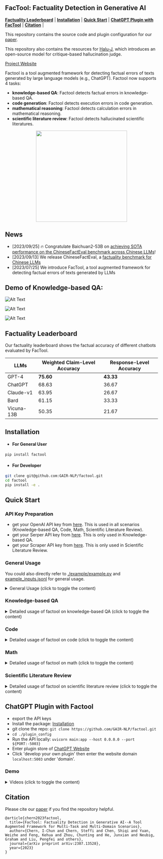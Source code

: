 ## FacTool: Factuality Detection in Generative AI
[**Factuality Leaderboard**](https://github.com/GAIR-NLP/factool#factuality-leaderboard) | 
[**Installation**](https://github.com/GAIR-NLP/factool#installation) | 
[**Quick Start**](https://github.com/GAIR-NLP/factool#quick-start) |
[**ChatGPT Plugin with FacTool**](https://github.com/GAIR-NLP/factool#chatgpt-plugin-with-factool) |
[**Citation**](https://github.com/GAIR-NLP/factool#citation) |

This repository contains the source code and plugin configuration for our [paper](https://arxiv.org/abs/2307.13528).

This repository also contains the resources for [Halu-J](https://arxiv.org/abs/2407.12943), which introduces an open-source model for critique-based hallucination judge.

[Project Website](https://ethanc111.github.io/factool_website/)

Factool is a tool augmented framework for detecting factual errors of texts generated by large language models (e.g., ChatGPT). 
Factool now supports 4 tasks: 
* **knowledge-based QA**: Factool detects factual errors in knowledge-based QA.
* **code generation**: Factool detects execution errors in code generation.
* **mathematical reasoning**: Factool detects calculation errors in mathematical reasoning.
* **scientific literature review**: Factool detects hallucinated scientific literatures.

<p align="center"> 
<img src="figs/factool.png" width="300"/>
 </p>

## News
- [2023/09/25] 🔥 Congratulate Baichuan2-53B on [achieving SOTA performance on the ChineseFactEval benchmark across Chinese LLMs](https://zhuanlan.zhihu.com/p/658487952)!
- [2023/09/13] We release ChineseFactEval, a [factuality benchmark for Chinese LLMs](https://github.com/GAIR-NLP/factool/tree/main/datasets/chinese)
- [2023/07/25] We introduce FacTool, a tool augmented framework for detecting factual errors of texts generated by LLMs

## Demo of Knowledge-based QA: 

![Alt Text](./figs/factool_plugin_kbqa.gif)

![Alt Text](./figs/factool_chinese.gif)

![Alt Text](./figs/factool_japanese.gif)

## Factuality Leaderboard

Our factuality leaderboard shows the factual accuracy of different chatbots evaluated by FacTool.

| LLMs | Weighted Claim-Level Accuracy | Response-Level Accuracy |
| -------- | -------- | -------- |
| GPT-4  | **75.60**  | **43.33**  |
| ChatGPT  | 68.63  | 36.67  |
| Claude-v1  | 63.95  | 26.67 |
| Bard  | 61.15  | 33.33 |
| Vicuna-13B  | 50.35 | 21.67 |


## Installation

* #### For General User

```bash
pip install factool
```


* #### For Developer

```bash
git clone git@github.com:GAIR-NLP/factool.git
cd factool
pip install -e .
``` 
 

## Quick Start

### API Key Preparation
* get your OpenAI API key from [here](https://beta.openai.com/). This is used in all scenarios (Knowledge-based QA, Code, Math, Scientific Literature Review). 
* get your Serper API key from [here](https://serper.dev/). This is only used in Knowledge-based QA. 
* get your Scraper API key from [here](https://www.scraperapi.com/). This is only used in Scientific Literature Review. 

### General Usage

You could also directly refer to [./example/example.py](https://github.com/GAIR-NLP/factool/blob/main/example/example.py) and [example_inputs.jsonl](https://github.com/GAIR-NLP/factool/blob/main/example/example_inputs.jsonl) for general usage.

<details>
<summary>General Usage (click to toggle the content)</summary>

```python
export OPENAI_API_KEY=... # this is required in all tasks
export SERPER_API_KEY=... # this is required only in knowledge-based QA
export SCRAPER_API_KEY=... # this is requried only in scientific literature review
```

```python
# Initialize a list of inputs. "entry_point" is only needed when the task is "code generation"
# please refer to example_inputs.jsonl for example inputs for each category
inputs = [
            {"prompt": "<prompt1>", "response": "<response1>", "category": "<category1>", "entry_point": "<entry_point_1>"},
            {"prompt": "<prompt2>", "response": "<response2>", "category": "<category2>", "entry_point": "<entry_point_2>"},
          ...
        ]
```

where
* `prompt`: The prompt for the model to generate the response.
* `response`: The response generated by the model.
* `category`: The category of the task. it could be:
    * `kbqa`
    * `code`
    * `math`
    * `scientific`
* `entry_point`: The function name of the code snippet to be fact-checked in the response. Could be "null" if the category of the task is not `code`.

```python
from factool import Factool

# Initialize a Factool instance with the specified keys. foundation_model could be either "gpt-3.5-turbo" or "gpt-4"
factool_instance = Factool("gpt-4")

inputs = [
            {
                "prompt": "Introduce Graham Neubig",
                "response": "Graham Neubig is a professor at MIT",
                "category": "kbqa"
            },
            ...
]
response_list = factool_instance.run(inputs)

print(response_list)
```
</details>

### Knowledge-based QA
<details>
<summary>Detailed usage of factool on knowledge-based QA (click to toggle the content)</summary>


```python
export OPENAI_API_KEY=...
export SERPER_API_KEY=...
```


```python
from factool import Factool

# Initialize a Factool instance with the specified keys. foundation_model could be either "gpt-3.5-turbo" or "gpt-4"
factool_instance = Factool("gpt-4")

inputs = [
            {
                "prompt": "Introduce Graham Neubig",
                "response": "Graham Neubig is a professor at MIT",
                "category": "kbqa"
            },
]
response_list = factool_instance.run(inputs)

print(response_list)
```




The response_list should follow the following format:

```python
{
  "average_claim_level_factuality": avg_claim_level_factuality
  "average_response_level_factuality": avg_response_level_factuality
  "detailed_information": [
    {
      'prompt': prompt_1, 
      'response': response_1, 
      'category': 'kbqa', 
      'claims': [claim_11, claim_12, ..., claims_1n], 
      'queries': [[query_111, query_112], [query_121, query_122], ..[query_1n1, query_1n2]], 
      'evidences': [[evidences_with_source_11], [evidences_with_source_12], ..., [evidences_with_source_1n]], 
      'claim_level_factuality': [{claim_11, reasoning_11, error_11, correction_11, factuality_11}, {claim_12, reasoning_12, error_12, correction_12, factuality_12}, ..., {claim_1n, reasoning_1n, error_1n, correction_1n, factuality_1n}], 
      'response_level_factuality': factuality_1
    },
    {
      'prompt': prompt_2, 
      'response': response_2, 
      'category': 'kbqa',
      'claims': [claim_21, claim_22, ..., claims_2n], 
      'queries': [[query_211, query_212], [query_221, query_222], ..., [query_2n1, query_2n2]], 
      'evidences': [[evidences_with_source_21], [evidences_with_source_22], ..., [evidences_with_source_2n]], 
      'claim_level_factuality': [{claim_21, reasoning_21, error_21, correction_21, factuality_21}, {claim_22, reasoning_22, error_22, correction_22, factuality_22}, ..., {claim_2n, reasoning_2n, error_2n, correction_2n, factuality_2n}],
      'response_level_factuality': factuality_2,
    },
    ...
  ]
}
```

In this case, you will get:


```python
{
    'average_claim_level_factuality': 0.0,  
    'average_response_level_factuality': 0.0, 
    'detailed_information': [
        {
          'prompt': 'Introduce Graham Neubig',
          'response': 'Graham Neubig is a professor at MIT', 
          'category': 'kbqa', 'search_type': 'online', 
          'claims': [{'claim': 'Graham Neubig is a professor at MIT'}], 
          'queries': [['Graham Neubig current position', 'Is Graham Neubig a professor at MIT?']], 
          'evidences': [{'evidence': 'I am an Associate Professor of Computer Science at Carnegie Mellon University and CEO of Inspired Cognition. My research and development focuses on AI and ...', 'source': 'https://www.linkedin.com/in/graham-neubig-10b41616b'}, {'evidence': 'Missing: position | Show results with:position', 'source': 'https://www.linkedin.com/in/graham-neubig-10b41616b'}, {'evidence': 'My research is concerned with language and its role in human communication. In particular, my long-term research goal is to break down barriers in ...', 'source': 'https://miis.cs.cmu.edu/people/222215657/graham-neubig'}, {'evidence': 'My research focuses on handling human languages (like English or Japanese) with computers -- natural language processing. In particular, I am interested in ...', 'source': 'http://www.phontron.com/'}, {'evidence': 'Missing: current | Show results with:current', 'source': 'http://www.phontron.com/'}, {'evidence': 'Graham Neubig. I am an Associate Professor at the Carnegie Mellon University Language Technology Institute in the School of Computer Science, and work with ...', 'source': 'http://www.phontron.com/'}, {'evidence': 'Missing: MIT? | Show results with:MIT?', 'source': 'http://www.phontron.com/'}, {'evidence': 'Associate Professor, Language Technology Institute, Carnegie Mellon University Affiliated Faculty, Machine Learning Department, Carnegie Mellon University', 'source': 'https://www.phontron.com/research.php'}, {'evidence': 'Missing: MIT? | Show results with:MIT?', 'source': 'https://www.phontron.com/research.php'}, {'evidence': 'MIT Embodied Intelligence ... About the speaker: Graham ...', 'source': 'https://youtube.com/watch?v=CtcP5bvODzY'}],
          'claim_level_factuality': [
              {
                'reasoning': 'The given text is non-factual. The evidence provided clearly states that Graham Neubig is an Associate Professor of Computer Science at Carnegie Mellon University, not at MIT.', 
                'error': 'The error in the text is the incorrect affiliation of Graham Neubig. He is not a professor at MIT.', 
                'correction': 'Graham Neubig is a professor at Carnegie Mellon University.', 
                'factuality': False, 
                'claim': 'Graham Neubig is a professor at MIT'
              }
          ], 
          'response_level_factuality': False
       }
    ]
}
```
</details>








### Code





<details>
<summary>Detailed usage of factool on code (click to toggle the content)</summary>

```python
export OPENAI_API_KEY=...
```

```python

from factool import Factool

# Initialize a Factool instance with the specified keys. foundation_model could be either "gpt-3.5-turbo" or "gpt-4"
factool_instance = Factool("gpt-4")

inputs = [
        {
            "prompt": "def get_max_triples(n): \"\"\" You are given a positive integer n. You have to create an integer array a of length n. For each i (1 \u2264 i \u2264 n), the value of a[i] = i * i - i + 1. Return the number of triples (a[i], a[j], a[k]) of a where i < j < k, and a[i] + a[j] + a[k] is a multiple of 3. Example : Input: n = 5 Output: 1 Explanation: a = [1, 3, 7, 13, 21] The only valid triple is (1, 7, 13). \"\"\" Now implement the function get_max_triples using Python",
            "response": "def get_max_triples(n):\n    a = [i * i - i + 1 for i in range(1, n+1)]\n    count = 0\n    for i in range(n-2):\n        for j in range(i+1, n-1):\n            for k in range(j+1, n):\n                if (a[i] + a[j] + a[k]) % 3 == 0:\n                    count += 1\n    return count\n\nprint(get_max_triples(5)) # Output: 1",
            "category": "code",
            "entry_point": "get_max_triples"
        }
]

response_list = factool_instance.run(inputs)
print(response_list)
```


The response_list should follow the following format:

```python
response_list = 
{
    "average_claim_level_factuality": avg_claim_level_factuality,
    "average_response_level_factuality": avg_response_level_factuality,
    "detailed_information": [
      {
          'prompt': prompt_1, 
          'response': response_1, 
          'category': 'code',
          'entry_point': entry_point_1,
          'claim': claim_1,
          'testcases_queries': [testcase_query_11, testcase_query_12, testcase_query_13], 
          'potential_solutions_queries': [potential_solution_query_11, potential_solution_query_12, potential_solution_query_13], 
          'exec_results': [[evidences_111, evidences_112, evidences_113, evidences_114], [evidences_121, evidences_122, evidences_123, evidences_124], [evidences_131, evidences_132, evidences_133, evidences_134]],  # note that evidences_114, evidences_124, evidences_134 are the execution results of response_1 against testcase_query_11, testcase_query_12, and testcase_query_13, respectively.
          'claim_level_factuality': factuality_1,
          'response_level_factuality': factuality_1,
      },
      {
          'prompt': prompt_2, 
          'response': response_2, 
          'category': 'code',
          'entry_point': entry_point_2,
          'claim': claim_2,
          'testcases_queries': [testcase_query_21, testcase_query_22, testcase_query_23], 
          'potential_solutions_queries': [potential_solution_query_21, potential_solution_query_22, potential_solution_query_23], 
          'exec_results': [[evidences_211, evidences_212, evidences_213, evidences_214], [evidences_221, evidences_222, evidences_223, evidences_224], [evidences_231, evidences_232, evidences_233, evidences_234]], # note that evidences_214, evidences_224, evidences_234 are the execution results of response_1 against testcase_query_21, testcase_query_22, and testcase_query_23, respectively.
          'claim_level_factuality': factuality_2,
          'response_level_factuality': factuality_2,
      },
    ]
    ...
}
```



In this case, you will get:

```python
{
  "average_claim_level_factuality": 1.0,
  "average_response_level_factuality": 1.0,
  "detailed_information": [
    {
      'prompt': 'def get_max_triples(n): """ You are given a positive integer n. You have to create an integer array a of length n. For each i (1 ≤ i ≤ n), the value of a[i] = i * i - i + 1. Return the number of triples (a[i], a[j], a[k]) of a where i < j < k, and a[i] + a[j] + a[k] is a multiple of 3. Example : Input: n = 5 Output: 1 Explanation: a = [1, 3, 7, 13, 21] The only valid triple is (1, 7, 13). """ Now implement the function get_max_triples using Python',
      'response': 'def get_max_triples(n):\n    a = [i * i - i + 1 for i in range(1, n+1)]\n    count = 0\n    for i in range(n-2):\n        for j in range(i+1, n-1):\n            for k in range(j+1, n):\n                if (a[i] + a[j] + a[k]) % 3 == 0:\n                    count += 1\n    return count\n\nprint(get_max_triples(5)) # Output: 1', 
      'category': 'code',
      'entry_point': 'get_max_triples', 
      'claim': 'def get_max_triples(n):\n    a = [i * i - i + 1 for i in range(1, n+1)]\n    count = 0\n    for i in range(n-2):\n        for j in range(i+1, n-1):\n            for k in range(j+1, n):\n                if (a[i] + a[j] + a[k]) % 3 == 0:\n                    count += 1\n    return count\n\nprint(get_max_triples(5)) # Output: 1', 
      'testcases_queries': ['get_max_triples(5)', 'get_max_triples(10)', 'get_max_triples(3)'], 'potential_solutions_queries': ['def get_max_triples(n):\n    a = [i * i - i + 1 for i in range(1, n+1)]\n    count = 0\n    for i in range(n-2):\n        for j in range(i+1, n-1):\n            for k in range(j+1, n):\n                if (a[i] + a[j] + a[k]) % 3 == 0:\n                    count += 1\n    return count', 'def get_max_triples(n):\n    a = [i * i - i + 1 for i in range(1, n + 1)]\n    count = 0\n    for i in range(n):\n        for j in range(i + 1, n):\n            for k in range(j + 1, n):\n                if (a[i] + a[j] + a[k]) % 3 == 0:\n                    count += 1\n    return count', 'def get_max_triples(n):\n    a = [i * i - i + 1 for i in range(1, n+1)]\n    count = 0\n    for i in range(n):\n        for j in range(i+1, n):\n            for k in range(j+1, n):\n                if (a[i] + a[j] + a[k]) % 3 == 0:\n                    count += 1\n    return count', 'def get_max_triples(n):\n    a = [i * i - i + 1 for i in range(1, n+1)]\n    count = 0\n    for i in range(n-2):\n        for j in range(i+1, n-1):\n            for k in range(j+1, n):\n                if (a[i] + a[j] + a[k]) % 3 == 0:\n                    count += 1\n    return count\n\nprint(get_max_triples(5)) # Output: 1'], 
      'exec_results': [[1, 1, 1, 1], [36, 36, 36, 36], [0, 0, 0, 0]],
      'claim_level_factuality': True,
      'response_level_factuality': True
    }
  ]
}

```


</details>







### Math



<details>
<summary>Detailed usage of factool on math (click to toggle the content)</summary>

```python
export OPENAI_API_KEY=...
```


```python
from factool import Factool


# Initialize a Factool instance with the specified keys. foundation_model could be either "gpt-3.5-turbo" or "gpt-4"
factool_instance = Factool("gpt-4")

inputs = [
        {
            "prompt": "Stephen placed an online order for groceries.  His final bill came to $7023116.  Because this was through a delivery vendor, they tacked on a 25% fee to his final total and charged him $3.00 in delivery fees.  Stephen also added a $4.00 tip.  After the extra fees, what was the final price of Stephen's groceries?",
            "category": "math",
            "response": "Okay, here are the steps to solve this:\n* Stephen's initial grocery bill was $7023116\n* The delivery vendor charged a 25% fee on top of that. 25% of $7023116 is 0.25 * $7023116 = $1755779\n* They also charged a flat $3 delivery fee\n* Stephen added a $4 tip\n* So the total charges were:\n    * Initial groceries: $7023116\n    * 25% fee: $1755779\n    * Delivery fee: $3 \n    * Tip: $4\n* Adding all that up, the total final price was $7023116 + $1755779 + $3 + $4 = $8779902\n\nSo the final price of Stephen's groceries was $8779902"
        },
]

response_list = factool_instance.run(inputs)

print(response_list)
```

The response_list should follow the following format:

```python
{
    "average_claim_level_factuality": avg_claim_level_factuality,
    "average_response_level_factuality": avg_response_level_factuality,
    "detailed_information": [
      {
          'prompt': prompt_1, 
          'response': response_1, 
          'category': 'math', 
          'claims': [claim_11, claim_12, ..., claims_1n], 
          'queries': [query_11, query_12, ..., query_1n], 
          'execution_results': [exec_result_11, exec_result_12, ..., exec_result_1n],
          'claim_level_factuality': [factuality_11, factuality_12, ..., factuality_1n], 
          'response_level_factuality': factuality_1
      },
      {
          'prompt': prompt_2, 
          'response': response_2, 
          'category': 'math', 
          'claims': [claim_21, claim_22, ..., claims_2n], 
          'queries': [query_21, query_22, ..., query_2n], 
          'execution_results': [exec_result_21, exec_result_22, ..., exec_result_2n],
          'claim_level_factuality': [factuality_21, factuality_22, ..., factuality_2n], 
          'response_level_factuality': factuality_2
      },
      ...
    ]
}
```


In this case, you will get:

```python
{
  "average_claim_level_factuality": 0.5,
  "average_response_level_factuality": 0.0,
  "detailed_information": [
    {
      'prompt': "Stephen placed an online order for groceries.  His final bill came to $7023116.  Because this was through a delivery vendor, they tacked on a 25% fee to his final total and charged him $3.00 in delivery fees.  Stephen also added a $4.00 tip.  After the extra fees, what was the final price of Stephen's groceries?",
      'category': 'math',
      'response': "Okay, here are the steps to solve this:\n* Stephen's initial grocery bill was $7023116\n* The delivery vendor charged a 25% fee on top of that. 25% of $7023116 is 0.25 * $7023116 = $1755779\n* They also charged a flat $3 delivery fee\n* Stephen added a $4 tip\n* So the total charges were:\n    * Initial groceries: $7023116\n    * 25% fee: $1755779\n    * Delivery fee: $3 \n    * Tip: $4\n* Adding all that up, the total final price was $7023116 + $1755779 + $3 + $4 = $8779902\n\nSo the final price of Stephen's groceries was $8779902", 'claims': [{'math_calculation': '0.25 * 7023116', 'calculated_answer': '1755779'}, {'math_calculation': '7023116 + 1755779 + 3 + 4', 'calculated_answer': '8779902'}], 'queries': [{'python_snippet': 'print(0.25 * 7023116 == 1755779)'}, {'python_snippet': 'print(7023116 + 1755779 + 3 + 4 == 8779902)'}], 'execution_results': ['True', 'False'],
      'claim_level_factuality': [True, False],
      'response_level_factuality': False
    }
  ]
}
```


</details>






### Scientific Literature Review




<details>
<summary>Detailed usage of factool on scientific literature review (click to toggle the content)</summary>

```python
export OPENAI_API_KEY=...
export SCRAPER_API_KEY=...
```


```python
from factool import Factool

# Initialize a Factool instance with the specified keys. foundation_model could be either "gpt-3.5-turbo" or "gpt-4"
factool_instance = Factool("gpt-4")

inputs = [

        {
            "prompt": "Detail how machine learning algorithms are applied in data"
                      " analytics and the processes involved in training"
                      " these algorithms. Please cite relevant research papers"
                      " or textbooks to support your points, including the author's"
                      " name, the title of the work, and the year of publication.",
            "category": "scientific",
            "response": "Machine learning algorithms play a crucial role in data"
                        " analytics. They are used to extract insights and knowledge"
                        " from large datasets, which can be used to make informed"
                        " decisions and predictions. The following are the processes"
                        " involved in training machine learning algorithms:\n\n1. "
                        "Data Preprocessing: The first step in training a machine"
                        " learning algorithm is to preprocess the data. This involves"
                        " cleaning the data, handling missing values, "
                        "encoding categorical variables, and scaling the data. "
                        "The aim of preprocessing is to ensure that the data is in"
                        " a format that can be used by the machine learning algorithm.\n2. Feature Selection: Once the data has been preprocessed, the next step is to select the relevant features that will be used to train the machine learning algorithm. This involves identifying the features that are most important for predicting the target variable. Feature selection can be done using various techniques, such as filter methods, wrapper methods, and embedded methods.\n3. Model Selection: After feature selection, the next step is to select the appropriate machine learning algorithm to use. There are various types of machine learning algorithms, such as supervised learning, unsupervised learning, and reinforcement learning. The choice of algorithm depends on the nature of the problem and the type of data available.\n4. Training the Model: Once the model has been selected, the next step is to train the machine learning algorithm using the preprocessed data. This involves using a training set of data to optimize the parameters of the model so that it can accurately predict the target variable.\n5. Model Evaluation: After the model has been trained, the next step is to evaluate its performance. This involves testing the model on a separate test set of data and measuring its accuracy, precision, recall, and other performance metrics.\n6. Model Deployment: Once the model has been evaluated and fine-tuned, it can be deployed in a production environment. This involves integrating the model into a larger system or workflow, and monitoring its performance over time.\n\nResearch papers and textbooks that support the above points include:\n\n* \"An Introduction to Machine Learning\" by Alpaydin, B., (2010) which provides a comprehensive overview of machine learning algorithms and their applications.\n* \"Data Mining: Concepts and Techniques\" by Han, J., Kamber, B., & Pei, J., (2011) which provides a detailed introduction to data mining and its applications.\n* \"Machine Learning: Trends, Perspectives, and Prospects\" by Kamber, B., & Pei, J., (2012) which provides an overview of the current trends and future prospects of machine learning.\n* \"Machine Learning for Data Mining\" by He, C., & Wang, Y., (2015) which provides an in-depth introduction to machine learning algorithms and their applications in data mining."
        },
]

response_list = factool_instance.run(inputs)

print(response_list)
```

The response_list should follow the following format:

```python
{
  "average_claim_level_factuality": avg_claim_level_factuality,
  "average_response_level_factuality": avg_response_level_factuality,
  "detailed_information": [
    {
        'prompt': prompt_1, 
        'response': response_1, 
        'category': 'scientific', 
        'claims': [claim_11, claim_12, ..., claims_1n], 
        'queries': [query_11, query_12, ..., query_1n], 
        'evidences': [evidences_11, evidences_12, ..., evidences_1n], 
        'claim_level_factuality': [{claim_11, evidence_11, error_11, factuality_11}, {claim_12, evidence_12, error_12, factuality_12}, ..., {claim_1n, evidence_1n, error_1n, factuality_1n}], 
        'response_level_factuality': factuality_1
    },
    {
        'prompt': prompt_2, 
        'response': response_2, 
        'category': 'scientific', 
        'claims': [claim_21, claim_22, ..., claims_2n], 
        'queries': [query_21, query_22, ..., query_2n],
        'evidences': [evidences_21, evidences_22, ..., evidences_2n], 
        'claim_level_factuality': [{claim_21, evidence_21, error_21, factuality_21}, {claim_22, evidence_22, error_22, factuality_22}, ..., {claim_2n, evidence_2n, error_2n, factuality_2n}], 
        'response_level_factuality': factuality_2
    },
    ...
  ]
}
```

In this case, you will get:

```python
{
    "average_claim_level_factuality": 0.0, 
    "average_response_level_factuality": 0.0, 
    "detailed_information": [
      {
        'prompt': "Detail how machine learning algorithms are applied in data analytics and the processes involved in training these algorithms. Please cite relevant research papers or textbooks to support your points, including the author's name, the title of the work, and the year of publication.", 'response': 'Machine learning algorithms play a crucial role in data analytics. They are used to extract insights and knowledge from large datasets, which can be used to make informed decisions and predictions. The following are the processes involved in training machine learning algorithms:\n\n1. Data Preprocessing: The first step in training a machine learning algorithm is to preprocess the data. This involves cleaning the data, handling missing values, encoding categorical variables, and scaling the data. The aim of preprocessing is to ensure that the data is in a format that can be used by the machine learning algorithm.\n2. Feature Selection: Once the data has been preprocessed, the next step is to select the relevant features that will be used to train the machine learning algorithm. This involves identifying the features that are most important for predicting the target variable. Feature selection can be done using various techniques, such as filter methods, wrapper methods, and embedded methods.\n3. Model Selection: After feature selection, the next step is to select the appropriate machine learning algorithm to use. There are various types of machine learning algorithms, such as supervised learning, unsupervised learning, and reinforcement learning. The choice of algorithm depends on the nature of the problem and the type of data available.\n4. Training the Model: Once the model has been selected, the next step is to train the machine learning algorithm using the preprocessed data. This involves using a training set of data to optimize the parameters of the model so that it can accurately predict the target variable.\n5. Model Evaluation: After the model has been trained, the next step is to evaluate its performance. This involves testing the model on a separate test set of data and measuring its accuracy, precision, recall, and other performance metrics.\n6. Model Deployment: Once the model has been evaluated and fine-tuned, it can be deployed in a production environment. This involves integrating the model into a larger system or workflow, and monitoring its performance over time.\n\nResearch papers and textbooks that support the above points include:\n\n* "An Introduction to Machine Learning" by Alpaydin, B., (2010) which provides a comprehensive overview of machine learning algorithms and their applications.\n* "Data Mining: Concepts and Techniques" by Han, J., Kamber, B., & Pei, J., (2011) which provides a detailed introduction to data mining and its applications.\n* "Machine Learning: Trends, Perspectives, and Prospects" by Kamber, B., & Pei, J., (2012) which provides an overview of the current trends and future prospects of machine learning.\n* "Machine Learning for Data Mining" by He, C., & Wang, Y., (2015) which provides an in-depth introduction to machine learning algorithms and their applications in data mining.', 
        'category': 'scientific', 
        'claims': [{'paper_title': 'An Introduction to Machine Learning', 'paper_author(s)': 'Alpaydin, B.', 'paper_pub_year': '2010'}, {'paper_title': 'Data Mining: Concepts and Techniques', 'paper_author(s)': 'Han, J., Kamber, B., & Pei, J.', 'paper_pub_year': '2011'}, {'paper_title': 'Machine Learning: Trends, Perspectives, and Prospects', 'paper_author(s)': 'Kamber, B., & Pei, J.', 'paper_pub_year': '2012'}, {'paper_title': 'Machine Learning for Data Mining', 'paper_author(s)': 'He, C., & Wang, Y.', 'paper_pub_year': '2015'}], 
        'queries': ['An Introduction to Machine Learning', 'Data Mining: Concepts and Techniques', 'Machine Learning: Trends, Perspectives, and Prospects', 'Machine Learning for Data Mining'], 
        'evidences': [{'title': 'Introduction to machine learning', 'author': ['Y Baştanlar', 'M Özuysal'], 'pub_year': '2014'}, {'title': 'Data mining: Data mining concepts and techniques', 'author': ['S Agarwal'], 'pub_year': '2013'}, {'title': 'Machine learning: Trends, perspectives, and prospects', 'author': ['MI Jordan', 'TM Mitchell'], 'pub_year': '2015'}, {'title': 'Machine learning and data mining', 'author': ['TM Mitchell'], 'pub_year': '1999'}], 
        'claim_level_factuality': [{'generated_paper_title': 'An Introduction to Machine Learning', 'generated_paper_author(s)': 'Alpaydin, B.', 'generated_paper_pub_year': '2010', 'actual_paper_title': 'Introduction to machine learning', 'actual_paper_author(s)': ['Y Baştanlar', 'M Özuysal'], 'actual_paper_pub_year': '2014', 'error': ['wrong_paper_author(s)', 'wrong_paper_pub_year'], 'factuality': False}, {'generated_paper_title': 'Data Mining: Concepts and Techniques', 'generated_paper_author(s)': 'Han, J., Kamber, B., & Pei, J.', 'generated_paper_pub_year': '2011', 'actual_paper_title': 'Data mining: Data mining concepts and techniques', 'actual_paper_author(s)': ['S Agarwal'], 'actual_paper_pub_year': '2013', 'error': ['wrong_paper_title', 'wrong_paper_author(s)', 'wrong_paper_pub_year'], 'factuality': False}, {'generated_paper_title': 'Machine Learning: Trends, Perspectives, and Prospects', 'generated_paper_author(s)': 'Kamber, B., & Pei, J.', 'generated_paper_pub_year': '2012', 'actual_paper_title': 'Machine learning: Trends, perspectives, and prospects', 'actual_paper_author(s)': ['MI Jordan', 'TM Mitchell'], 'actual_paper_pub_year': '2015', 'error': ['wrong_paper_author(s)', 'wrong_paper_pub_year'], 'factuality': False}, {'generated_paper_title': 'Machine Learning for Data Mining', 'generated_paper_author(s)': 'He, C., & Wang, Y.', 'generated_paper_pub_year': '2015', 'actual_paper_title': 'Machine learning and data mining', 'actual_paper_author(s)': ['TM Mitchell'], 'actual_paper_pub_year': '1999', 'error': ['wrong_paper_title', 'wrong_paper_author(s)', 'wrong_paper_pub_year'], 'factuality': False}], 
        'response_level_factuality': False
      }
    ]
}
```



</details>



 

## ChatGPT Plugin with Factool
* export the API keys
* Install the package: [Installation](#installation)
* git clone the repo: `git clone https://github.com/GAIR-NLP/factool.git`
* `cd ./plugin_config`
* Run the API locally: `uvicorn main:app --host 0.0.0.0 --port ${PORT:-5003}`
* Enter plugin store of [ChatGPT Website](https://chat.openai.com/?model=gpt-4-plugins)
* Click 'develop your own plugin' then enter the website domain `localhost:5003` under 'domain'.

### Demo

<details>
<summary>Videos (click to toggle the content)</summary>

Knowledge-based QA: 

![Alt Text](./figs/factool_plugin_kbqa2.gif)

![Alt Text](./figs/factool_plugin_kbqa3.gif)

Code: 

![Alt Text](./figs/factool_plugin_code.gif)

Math: 

![Alt Text](./figs/factool_plugin_math.gif)

Scientific Literature Review: 

![Alt Text](./figs/factool_plugin_scientific.gif)

</details>

## Citation
Please cite our [paper](https://arxiv.org/abs/2307.13528) if you find the repository helpful.
```
@article{chern2023factool,
  title={FacTool: Factuality Detection in Generative AI--A Tool Augmented Framework for Multi-Task and Multi-Domain Scenarios},
  author={Chern, I-Chun and Chern, Steffi and Chen, Shiqi and Yuan, Weizhe and Feng, Kehua and Zhou, Chunting and He, Junxian and Neubig, Graham and Liu, Pengfei and others},
  journal={arXiv preprint arXiv:2307.13528},
  year={2023}
}
```
